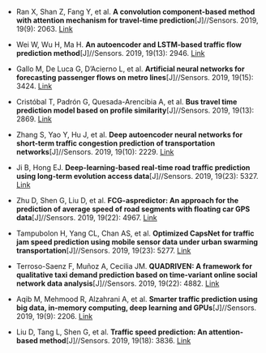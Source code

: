 * Ran X, Shan Z, Fang Y, et al. <b>A convolution component-based method with attention mechanism for travel-time prediction</b>[J]//Sensors. 2019, 19(9): 2063. [Link](https://www.mdpi.com/1424-8220/19/9/2063)

* Wei W, Wu H, Ma H. <b>An autoencoder and LSTM-based traffic flow prediction method</b>[J]//Sensors. 2019, 19(13): 2946. [Link](https://www.mdpi.com/1424-8220/19/13/2946)

* Gallo M, De Luca G, D’Acierno L, et al. <b>Artificial neural networks for forecasting passenger flows on metro lines</b>[J]//Sensors. 2019, 19(15): 3424. [Link](https://www.mdpi.com/1424-8220/19/15/3424)

* Cristóbal T, Padrón G, Quesada-Arencibia A, et al. <b>Bus travel time prediction model based on profile similarity</b>[J]//Sensors. 2019, 19(13): 2869. [Link](https://www.mdpi.com/1424-8220/19/13/2869)

* Zhang S, Yao Y, Hu J, et al. <b>Deep autoencoder neural networks for short-term traffic congestion prediction of transportation networks</b>[J]//Sensors. 2019, 19(10): 2229. [Link](https://www.mdpi.com/1424-8220/19/10/2229)

* Ji B, Hong EJ. <b>Deep-learning-based real-time road traffic prediction using long-term evolution access data</b>[J]//Sensors. 2019, 19(23): 5327. [Link](https://www.mdpi.com/1424-8220/19/23/5327)

* Zhu D, Shen G, Liu D, et al. <b>FCG-aspredictor: An approach for the prediction of average speed of road segments with floating car GPS data</b>[J]//Sensors. 2019, 19(22): 4967. [Link](https://www.mdpi.com/1424-8220/19/22/4967)

* Tampubolon H, Yang CL, Chan AS, et al. <b>Optimized CapsNet for traffic jam speed prediction using mobile sensor data under urban swarming transportation</b>[J]//Sensors. 2019, 19(23): 5277. [Link](https://www.mdpi.com/1424-8220/19/23/5277)

* Terroso-Saenz F, Muñoz A, Cecilia JM. <b>QUADRIVEN: A framework for qualitative taxi demand prediction based on time-variant online social network data analysis</b>[J]//Sensors. 2019, 19(22): 4882. [Link](https://www.mdpi.com/1424-8220/19/22/4882)

* Aqib M, Mehmood R, Alzahrani A, et al. <b>Smarter traffic prediction using big data, in-memory computing, deep learning and GPUs</b>[J]//Sensors. 2019, 19(9): 2206. [Link](https://www.mdpi.com/1424-8220/19/9/2206)

* Liu D, Tang L, Shen G, et al. <b>Traffic speed prediction: An attention-based method</b>[J]//Sensors. 2019, 19(18): 3836. [Link](https://www.mdpi.com/1424-8220/19/18/3836)
